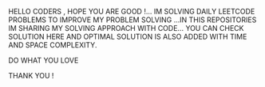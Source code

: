 HELLO  CODERS  , HOPE YOU ARE GOOD !... IM SOLVING DAILY LEETCODE PROBLEMS TO IMPROVE MY PROBLEM SOLVING ...IN THIS REPOSITORIES IM SHARING MY SOLVING APPROACH WITH CODE...  YOU CAN CHECK SOLUTION HERE AND OPTIMAL SOLUTION IS ALSO ADDED WITH TIME AND SPACE COMPLEXITY. 

DO WHAT YOU LOVE 

THANK YOU !
